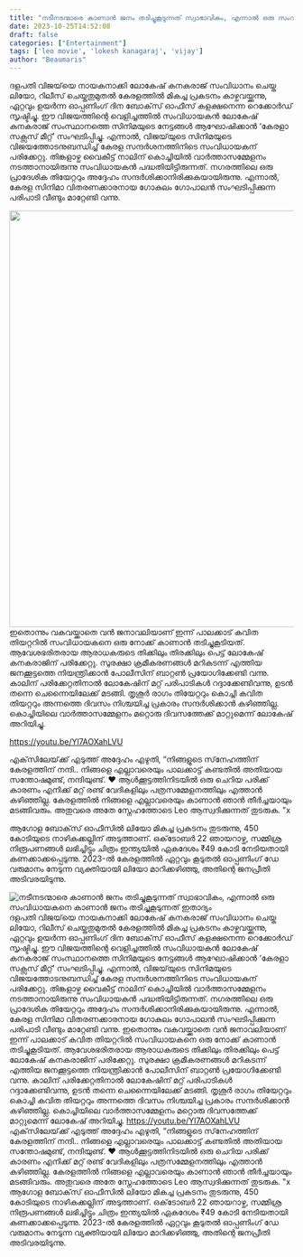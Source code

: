 ```yaml
---
title: "നടീനടന്മാരെ കാണാൻ ജനം തടിച്ചുകൂടുന്നത് സ്വാഭാവികം, എന്നാൽ ഒരു സംവിധായകനെ കാണാൻ ജനം തടിച്ചുകൂടുന്നത് ഇതാദ്യം"
date: 2023-10-25T14:52:08
draft: false
categories: ["Entertainment"]
tags: ['leo movie', 'lokesh kanagaraj', 'vijay']
author: "Beaumaris"
---
```


ദളപതി വിജയ്‌യെ നായകനാക്കി ലോകേഷ് കനകരാജ് സംവിധാനം ചെയ്ത ലിയോ, റിലീസ് ചെയ്തതുമുതൽ കേരളത്തിൽ മികച്ച പ്രകടനം കാഴ്ചവയ്ക്കുന്നു, ഏറ്റവും ഉയർന്ന ഓപ്പണിംഗ് ദിന ബോക്‌സ് ഓഫീസ് കളക്ഷനെന്ന റെക്കോർഡ് സൃഷ്ടിച്ചു. ഈ വിജയത്തിന്റെ വെളിച്ചത്തിൽ സംവിധായകൻ ലോകേഷ് കനകരാജ് സംസ്ഥാനത്തെ സിനിമയുടെ നേട്ടങ്ങൾ ആഘോഷിക്കാൻ ‘കേരളാ സക്സസ് മീറ്റ്’ സംഘടിപ്പിച്ചു. എന്നാൽ, വിജയ്‌യുടെ സിനിമയുടെ വിജയത്തോടനുബന്ധിച്ച് കേരള സന്ദർശനത്തിനിടെ സംവിധായകന് പരിക്കേറ്റു. തിങ്കളാഴ്ച വൈകീട്ട് നാലിന് കൊച്ചിയിൽ വാർത്താസമ്മേളനം നടത്താനായിരുന്നു സംവിധായകൻ പദ്ധതിയിട്ടിരുന്നത്. നഗരത്തിലെ ഒരു പ്രാദേശിക തിയേറ്ററും അദ്ദേഹം സന്ദർശിക്കാനിരിക്കുകയായിരുന്നു. എന്നാൽ, കേരള സിനിമാ വിതരണക്കാരനായ ഗോകുലം ഗോപാലൻ സംഘടിപ്പിക്കുന്ന പരിപാടി വീണ്ടും മാറ്റേണ്ടി വന്നു.

<img class="alignnone size-full wp-image-426734" src="https://cdn.boolokam.com/articles/2023/10/acacac.webp" alt="" width="1200" height="738" />ഇതൊന്നും വകവയ്ക്കാതെ വൻ ജനാവലിയാണ് ഇന്ന് പാലക്കാട് കവിത തിയറ്ററിൽ സംവിധായകനെ ഒരു നോക്ക് കാണാൻ തടിച്ചുകൂടിയത്. ആവേശഭരിതരായ ആരാധകരുടെ തിക്കിലും തിരക്കിലും പെട്ട് ലോകേഷ് കനകരാജിന് പരിക്കേറ്റു. സുരക്ഷാ ക്രമീകരണങ്ങൾ മറികടന്ന് എത്തിയ ജനക്കൂട്ടത്തെ നിയന്ത്രിക്കാൻ പോലീസിന് ബാറ്റൺ പ്രയോഗിക്കേണ്ടി വന്നു. കാലിന് പരിക്കേറ്റതിനാൽ ലോകേഷിന് മറ്റ് പരിപാടികൾ റദ്ദാക്കേണ്ടിവന്നു, ഉടൻ തന്നെ ചെന്നൈയിലേക്ക് മടങ്ങി. തൃശൂർ രാഗം തിയേറ്ററും കൊച്ചി കവിത തിയറ്ററും അന്നത്തെ ദിവസം നിശ്ചയിച്ച പ്രകാരം സന്ദർശിക്കാൻ കഴിഞ്ഞില്ല. കൊച്ചിയിലെ വാർത്താസമ്മേളനം മറ്റൊരു ദിവസത്തേക്ക് മാറ്റുമെന്ന് ലോകേഷ് അറിയിച്ചു.

https://youtu.be/Yl7AOXahLVU

എക്‌സിലേയ്‌ക്ക് എടുത്ത് അദ്ദേഹം എഴുതി, “നിങ്ങളുടെ സ്‌നേഹത്തിന് കേരളത്തിന് നന്ദി.. നിങ്ങളെ എല്ലാവരെയും പാലക്കാട്ട് കണ്ടതിൽ അതിയായ സന്തോഷമുണ്ട്, നന്ദിയുണ്ട്. ❤️ ആൾക്കൂട്ടത്തിനിടയിൽ ഒരു ചെറിയ പരിക്ക് കാരണം എനിക്ക് മറ്റ് രണ്ട് വേദികളിലും പത്രസമ്മേളനത്തിലും എത്താൻ കഴിഞ്ഞില്ല. കേരളത്തിൽ നിങ്ങളെ എല്ലാവരെയും കാണാൻ ഞാൻ തീർച്ചയായും മടങ്ങിവരും. അതുവരെ അതേ സ്നേഹത്തോടെ Leo ആസ്വദിക്കുന്നത് തുടരുക. "x

ആഗോള ബോക്‌സ് ഓഫീസിൽ ലിയോ മികച്ച പ്രകടനം തുടരുന്നു, 450 കോടിയുടെ നാഴികക്കല്ലിന് അടുത്താണ്. ഒക്‌ടോബർ 22 ഞായറാഴ്ച, സമ്മിശ്ര നിരൂപണങ്ങൾ ലഭിച്ചിട്ടും ചിത്രം ഇന്ത്യയിൽ ഏകദേശം ₹49 കോടി നേടിയതായി കണക്കാക്കപ്പെടുന്നു. 2023-ൽ കേരളത്തിൽ ഏറ്റവും കൂടുതൽ ഓപ്പണിംഗ് ഡേ വരുമാനം നേടുന്ന വ്യക്തിയായി ലിയോ മാറിക്കഴിഞ്ഞു, അതിന്റെ ജനപ്രീതി അടിവരയിടുന്നു.


![നടീനടന്മാരെ കാണാൻ ജനം തടിച്ചുകൂടുന്നത് സ്വാഭാവികം, എന്നാൽ ഒരു സംവിധായകനെ കാണാൻ ജനം തടിച്ചുകൂടുന്നത് ഇതാദ്യം](https://cdn.boolokam.com/articles/2023/10/acacac.webp)ദളപതി വിജയ്‌യെ നായകനാക്കി ലോകേഷ് കനകരാജ് സംവിധാനം ചെയ്ത ലിയോ, റിലീസ് ചെയ്തതുമുതൽ കേരളത്തിൽ മികച്ച പ്രകടനം കാഴ്ചവയ്ക്കുന്നു, ഏറ്റവും ഉയർന്ന ഓപ്പണിംഗ് ദിന ബോക്‌സ് ഓഫീസ് കളക്ഷനെന്ന റെക്കോർഡ് സൃഷ്ടിച്ചു. ഈ വിജയത്തിന്റെ വെളിച്ചത്തിൽ സംവിധായകൻ ലോകേഷ് കനകരാജ് സംസ്ഥാനത്തെ സിനിമയുടെ നേട്ടങ്ങൾ ആഘോഷിക്കാൻ ‘കേരളാ സക്സസ് മീറ്റ്’ സംഘടിപ്പിച്ചു. എന്നാൽ, വിജയ്‌യുടെ സിനിമയുടെ വിജയത്തോടനുബന്ധിച്ച് കേരള സന്ദർശനത്തിനിടെ സംവിധായകന് പരിക്കേറ്റു. തിങ്കളാഴ്ച വൈകീട്ട് നാലിന് കൊച്ചിയിൽ വാർത്താസമ്മേളനം നടത്താനായിരുന്നു സംവിധായകൻ പദ്ധതിയിട്ടിരുന്നത്. നഗരത്തിലെ ഒരു പ്രാദേശിക തിയേറ്ററും അദ്ദേഹം സന്ദർശിക്കാനിരിക്കുകയായിരുന്നു. എന്നാൽ, കേരള സിനിമാ വിതരണക്കാരനായ ഗോകുലം ഗോപാലൻ സംഘടിപ്പിക്കുന്ന പരിപാടി വീണ്ടും മാറ്റേണ്ടി വന്നു. ഇതൊന്നും വകവയ്ക്കാതെ വൻ ജനാവലിയാണ് ഇന്ന് പാലക്കാട് കവിത തിയറ്ററിൽ സംവിധായകനെ ഒരു നോക്ക് കാണാൻ തടിച്ചുകൂടിയത്. ആവേശഭരിതരായ ആരാധകരുടെ തിക്കിലും തിരക്കിലും പെട്ട് ലോകേഷ് കനകരാജിന് പരിക്കേറ്റു. സുരക്ഷാ ക്രമീകരണങ്ങൾ മറികടന്ന് എത്തിയ ജനക്കൂട്ടത്തെ നിയന്ത്രിക്കാൻ പോലീസിന് ബാറ്റൺ പ്രയോഗിക്കേണ്ടി വന്നു. കാലിന് പരിക്കേറ്റതിനാൽ ലോകേഷിന് മറ്റ് പരിപാടികൾ റദ്ദാക്കേണ്ടിവന്നു, ഉടൻ തന്നെ ചെന്നൈയിലേക്ക് മടങ്ങി. തൃശൂർ രാഗം തിയേറ്ററും കൊച്ചി കവിത തിയറ്ററും അന്നത്തെ ദിവസം നിശ്ചയിച്ച പ്രകാരം സന്ദർശിക്കാൻ കഴിഞ്ഞില്ല. കൊച്ചിയിലെ വാർത്താസമ്മേളനം മറ്റൊരു ദിവസത്തേക്ക് മാറ്റുമെന്ന് ലോകേഷ് അറിയിച്ചു. https://youtu.be/Yl7AOXahLVU എക്‌സിലേയ്‌ക്ക് എടുത്ത് അദ്ദേഹം എഴുതി, “നിങ്ങളുടെ സ്‌നേഹത്തിന് കേരളത്തിന് നന്ദി.. നിങ്ങളെ എല്ലാവരെയും പാലക്കാട്ട് കണ്ടതിൽ അതിയായ സന്തോഷമുണ്ട്, നന്ദിയുണ്ട്. ❤️ ആൾക്കൂട്ടത്തിനിടയിൽ ഒരു ചെറിയ പരിക്ക് കാരണം എനിക്ക് മറ്റ് രണ്ട് വേദികളിലും പത്രസമ്മേളനത്തിലും എത്താൻ കഴിഞ്ഞില്ല. കേരളത്തിൽ നിങ്ങളെ എല്ലാവരെയും കാണാൻ ഞാൻ തീർച്ചയായും മടങ്ങിവരും. അതുവരെ അതേ സ്നേഹത്തോടെ Leo ആസ്വദിക്കുന്നത് തുടരുക. "x ആഗോള ബോക്‌സ് ഓഫീസിൽ ലിയോ മികച്ച പ്രകടനം തുടരുന്നു, 450 കോടിയുടെ നാഴികക്കല്ലിന് അടുത്താണ്. ഒക്‌ടോബർ 22 ഞായറാഴ്ച, സമ്മിശ്ര നിരൂപണങ്ങൾ ലഭിച്ചിട്ടും ചിത്രം ഇന്ത്യയിൽ ഏകദേശം ₹49 കോടി നേടിയതായി കണക്കാക്കപ്പെടുന്നു. 2023-ൽ കേരളത്തിൽ ഏറ്റവും കൂടുതൽ ഓപ്പണിംഗ് ഡേ വരുമാനം നേടുന്ന വ്യക്തിയായി ലിയോ മാറിക്കഴിഞ്ഞു, അതിന്റെ ജനപ്രീതി അടിവരയിടുന്നു.
